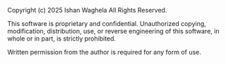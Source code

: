 Copyright (c) 2025 Ishan Waghela
All Rights Reserved.

This software is proprietary and confidential. 
Unauthorized copying, modification, distribution, use, or reverse engineering of this software, 
in whole or in part, is strictly prohibited.

Written permission from the author is required for any form of use.
